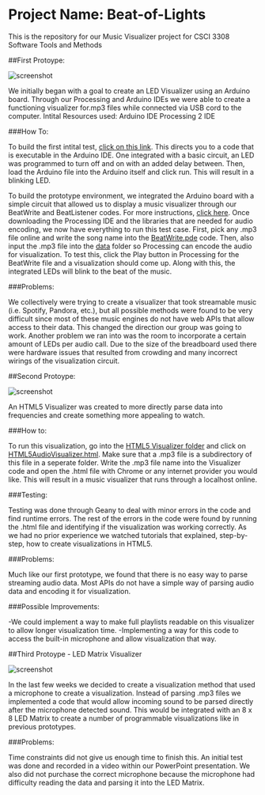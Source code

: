 Project Name: Beat-of-Lights
==============

This is the repository for our Music Visualizer project for CSCI 3308 Software Tools and Methods

##First Protoype:

![screenshot](http://i.imgur.com/sjF80ek.png?1)

We initially began with a goal to create an LED Visualizer using an Arduino board. Through our Processing and Arduino IDEs we were able to create a functioning visualizer for.mp3 files while connected via USB cord to the computer.
Intital Resources used: 
Arduino IDE
Processing 2 IDE

###How To:

To build the first intital test, [click on this link](https://github.com/dano8957/Fall-14-Final-Submission/blob/master/basic_arduino_code/basic_arduino_code.ino). This directs you to a code that is executable in the Arduino IDE. One integrated with a basic circuit, an LED was programmed to turn off and on with an added delay between. Then, load the Arduino file into the Arduino itself and click run. This will result in a blinking LED. 

To build the prototype environment, we integrated the Arduino board with a simple circuit that allowed us to display a music visualizer through our BeatWrite and BeatListener codes. For more instructions, [click here](http://www.instructables.com/id/How-to-Make-LEDs-Flash-to-Music-with-an-Arduino/all/?lang=de). Once downloading the Processing IDE and the libraries that are needed for audio encoding, we now have everything to run this test case. First, pick any .mp3 file online and write the song name into the [BeatWrite.pde](https://github.com/dano8957/Fall-14-Final-Submission/blob/master/BeatWrite/BeatWrite.pde) code. Then, also input the .mp3 file into the [data](https://github.com/dano8957/Fall-14-Final-Submission/tree/master/BeatWrite/data) folder so  Processing can encode the audio for visualization. To test this, click the Play button in Processing for the BeatWrite file and a visualization should come up. Along with this, the integrated LEDs will blink to the beat of the music. 

###Problems:

We collectively were trying to create a visualizer that took streamable music (i.e. Spotify, Pandora, etc.), but all possible methods were found to be very difficult since most of these music engines do not have web APIs that allow access to their data. This changed the direction our group was going to work. Another problem we ran into was the room to incorporate a certain amount of LEDs per audio call. Due to the size of the breadboard used there were hardware issues that resulted from crowding and many incorrect wirings of the visualization circuit.

##Second Protoype:

![screenshot](http://i.imgur.com/BStrqjU.png?1)

An HTML5 Visualizer was created to more directly parse data into frequencies and create something more appealing to watch. 

###How to:

To run this visualization, go into the [HTML5 Visualizer folder](https://github.com/dano8957/Fall-14-Final-Submission/tree/master/HTML5%20Visualizer) and click on [HTML5AudioVisualizer.html](https://github.com/dano8957/Fall-14-Final-Submission/blob/master/HTML5%20Visualizer/HTML5AudioVisualizer.html). Make sure that a .mp3 file is a subdirectory of this file in a seperate folder. Write the .mp3 file name into the Visualizer code and open the .html file with Chrome or any internet provider you would like. This will result in a music visualizer that runs through a localhost online. 

###Testing:

Testing was done through Geany to deal with minor errors in the code and find runtime errors. The rest of the errors in the code were found by running the .html file and identifying if the visualization was working correctly. As we had no prior experience we watched tutorials that explained, step-by-step, how to create visualizations in HTML5. 

###Problems:

Much like our first prototype, we found that there is no easy way to parse streaming audio data. Most APIs do not have a simple way of parsing audio data and encoding it for visualization. 


###Possible Improvements:

-We could implement a way to make full playlists readable on this visualizer to allow longer visualization time.
-Implementing a way for this code to access the built-in microphone and allow visualization that way.

##Third Protoype - LED Matrix Visualizer

![screenshot](http://i.imgur.com/PID1vgJ.png?1)

In the last few weeks we decided to create a visualization method that used a microphone to create a visualization. Instead of parsing .mp3 files we implemented a code that would allow incoming sound to be parsed directly after the microphone detected sound. This would be integrated with an 8 x 8 LED Matrix to create a number of programmable visualizations like in previous prototypes.

###Problems:

Time constraints did not give us enough time to finish this. An initial test was done and recorded in a video within our PowerPoint presentation. We also did not purchase the correct microphone because the microphone had difficulty reading the data and parsing it into the LED Matrix.


